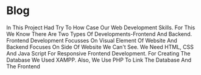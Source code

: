# Blog
In This Project Had Try To How Case Our Web Development Skills. For This We Know There Are Two Types Of Developments-Frontend And Backend.
Frontend Development Focusses On Visual Element Of Website And Backend Focuses On Side Of Website We Can't See.
We Need HTML, CSS And Java Script For Responsive Frontend Development. For Creating The Database We Used XAMPP. Also, We Use PHP To Link
The Database And The Frontend
